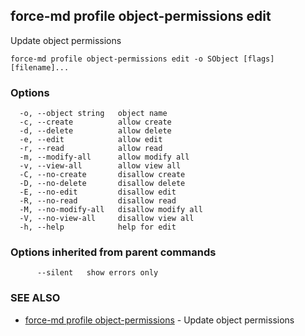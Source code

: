 ## force-md profile object-permissions edit

Update object permissions

```
force-md profile object-permissions edit -o SObject [flags] [filename]...
```

### Options

```
  -o, --object string   object name
  -c, --create          allow create
  -d, --delete          allow delete
  -e, --edit            allow edit
  -r, --read            allow read
  -m, --modify-all      allow modify all
  -v, --view-all        allow view all
  -C, --no-create       disallow create
  -D, --no-delete       disallow delete
  -E, --no-edit         disallow edit
  -R, --no-read         disallow read
  -M, --no-modify-all   disallow modify all
  -V, --no-view-all     disallow view all
  -h, --help            help for edit
```

### Options inherited from parent commands

```
      --silent   show errors only
```

### SEE ALSO

* [force-md profile object-permissions](force-md_profile_object-permissions.md)	 - Update object permissions

